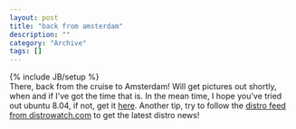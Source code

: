 ```yaml
--- 
layout: post 
title: "back from amsterdam"
description: ""
category: "Archive"
tags: []
---
```

{% include JB/setup %}  
There, back from the cruise to Amsterdam! Will get pictures out shortly, when and if I've got the time that is.
 In the mean time, I hope you've tried out ubuntu 8.04, if not, get it <a href="http://phun-ky.net/2008/04/ubuntu-8.04-hardy-heron-LTS-is-out">here</a>.
 Another tip, try to follow the <a href="http://distrowatch.com/news/dwd.xml">distro feed from distrowatch.com</a> to get the latest distro news!
